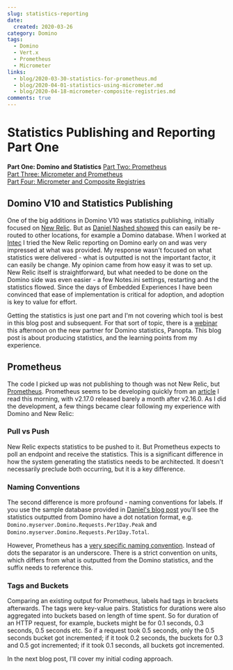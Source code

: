 ```yaml
---
slug: statistics-reporting
date: 
  created: 2020-03-26
category: Domino
tags: 
  - Domino
  - Vert.x
  - Prometheus
  - Micrometer
links:
  - blog/2020-03-30-statistics-for-prometheus.md
  - blog/2020-04-01-statistics-using-micrometer.md
  - blog/2020-04-18-micrometer-composite-registries.md
comments: true
---
```

# Statistics Publishing and Reporting Part One

**Part One: Domino and Statistics**
[Part Two: Prometheus](./2020-03-30-statistics-for-prometheus.md)  
[Part Three: Micrometer and Prometheus](./2020-04-01-statistics-using-micrometer.md)  
[Part Four: Micrometer and Composite Registries](./2020-04-18-micrometer-composite-registries.md)

## Domino V10 and Statistics Publishing

One of the big additions in Domino V10 was statistics publishing, initially focused on [New Relic](https://newrelic.com/). But as [Daniel Nashed showed](http://blog.nashcom.de/nashcomblog.nsf/dx/domino-10-statistic-collection.htm) this can easily be re-routed to other locations, for example a Domino database. When I worked at [Intec](https://www.intec.co.uk/) I tried the New Relic reporting on Domino early on and was very impressed at what was provided. My response wasn't focused on what statistics were delivered - what is outputted is not the important factor, it can easily be change. My opinion came from how easy it was to set up. New Relic itself is straightforward, but what needed to be done on the Domino side was even easier - a few Notes.ini settings, restarting and the statistics flowed. Since the days of Embedded Experiences I have been convinced that ease of implementation is critical for adoption, and adoption is key to value for effort.

<!-- more -->

Getting the statistics is just one part and I'm not covering which tool is best in this blog post and subsequent. For that sort of topic, there is a [webinar](https://register.gotowebinar.com/register/7882842366917205516) this afternoon on the new partner for Domino statistics, Panopta. This blog post is about producing statistics, and the learning points from my experience.

## Prometheus

The code I picked up was not publishing to though was not New Relic, but [Prometheus](https://prometheus.io/). Prometheus seems to be developing quickly from an [article](https://devclass.com/2020/03/25/prometheus-lights-up-v2-17-0/) I read this morning, with v2.17.0 released barely a month after v2.16.0. As I did the development, a few things became clear following my experience with Domino and New Relic:

### Pull vs Push

New Relic expects statistics to be pushed to it. But Prometheus expects to poll an endpoint and receive the statistics. This is a significant difference in how the system generating the statistics needs to be architected. It doesn't necessarily preclude both occurring, but it is a key difference.

### Naming Conventions

The second difference is more profound - naming conventions for labels. If you use the sample database provided in [Daniel's blog post](http://blog.nashcom.de/nashcomblog.nsf/dx/domino-10-statistic-collection.htm) you'll see the statistics outputted from Domino have a dot notation format, e.g. `Domino.myserver.Domino.Requests.Per1Day.Peak` and `Domino.myserver.Domino.Requests.Per1Day.Total`.

However, Prometheus has a [very specific naming convention](https://prometheus.io/docs/practices/naming/). Instead of dots the separator is an underscore. There is a strict convention on units, which differs from what is outputted from the Domino statistics, and the suffix needs to reference this.

### Tags and Buckets

Comparing an existing output for Prometheus, labels had tags in brackets afterwards. The tags were key-value pairs. Statistics for durations were also aggregated into buckets based on length of time spent. So for duration of an HTTP request, for example, buckets might be for 0.1 seconds, 0.3 seconds, 0.5 seconds etc. So if a request took 0.5 seconds, only the 0.5 seconds bucket got incremented; if it took 0.2 seconds, the buckets for 0.3 and 0.5 got incremented; if it took 0.1 seconds, all buckets got incremented.

In the next blog post, I'll cover my initial coding approach.